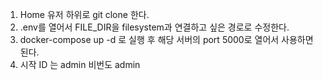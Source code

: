1. Home 유저 하위로 git clone 한다.
2. .env를 열어서 FILE_DIR을 filesystem과 연결하고 싶은 경로로 수정한다.
3. docker-compose up -d 로 실행 후 해당 서버의 port 5000로 열어서 사용하면 된다.
4. 시작 ID 는 admin 비번도 admin
